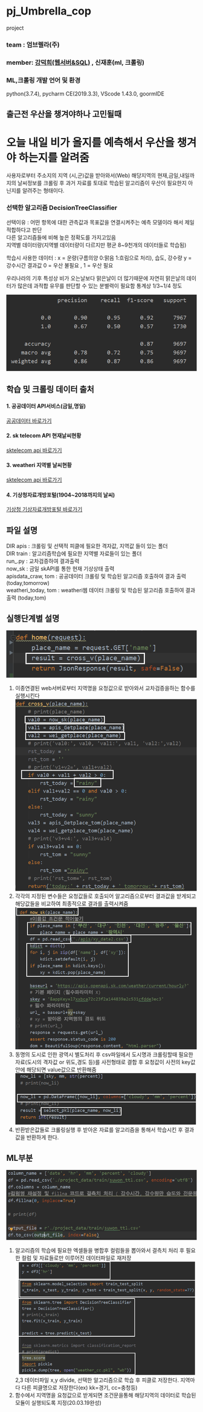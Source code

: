 # pj_Umbrella_cop
project <br/>

### team : 엄브렐라(주)
### member: <a href="https://github.com/getto-dotted">강덕희(웹서버&SQL)</a> , 신재훈(ml, 크롤링)           

### ML,크롤링 개발 언어 및 환경
python(3.7.4),
pycharm CE(2019.3.3),
VScode 1.43.0,
goormIDE

## 출근전 우산을 챙겨야하나 고민될때 

# 오늘 내일 비가 올지를 예측해서 우산을 챙겨야 하는지를 알려줌
사용자로부터 주소지의 지역 (시,군)값을 받아와서(Web) 해당지역의 현재,금일,내일까지의 날씨정보를 크롤링 후 
과거 자료를 토대로 학습된 알고리즘이 우산이 필요한지 아닌지를 알려주는 형태이다.


### 선택한 알고리즘 DecisionTreeClassifier
선택이유 : 어떤 항목에 대한 관측값과 목표값을 연결시켜주는 예측 모델이라 해서 제일 적합하다고 판단 </br>
          다른 알고리즘들에 비해 높은 정확도를 가지고있음  </br>
지역별 데이터량(지역별 데이터량이 다르지만 평균 8~9천개의 데이터들로 학습됨) </br>

학습시 사용한 데이터 :  x = 운량(구름의양 0:맑음 1:흐림으로 처리), 습도, 강수량  y = 강수시간
결과값
0 = 우산 불필요 , 1 = 우산 필요

우리나라의 기후 특성상 비가 오는날보다 맑은날이 더 많기때문에 자연히 맑은날의 데이터가 많은데
과적합 유무를 판단할 수 있는 분별력이 필요함
통계상 1/3~1/4 정도 

<img width="" height="" src='https://github.com/ttlevt/pj_Umbrella_cop/blob/master/readme/rst_kw.png'></img>


## 학습 및 크롤링 데이터 출처
#### 1. 공공데이터  API서비스(금일,명일)
<a href="https://data.kma.go.kr/data/rmt/rmtList.do?code=400&pgmNo=570">공공데이터 바로가기</a>  
#### 2. sk telecom API 현재날씨현황
<a href="https://developers.sktelecom.com/">sktelecom api 바로가기</a>  
#### 3. weatheri 지역별 날씨현황
<a href="https://www.weatheri.co.kr/index.php">sktelecom api 바로가기</a>  
#### 4. 기상청자료개방포털(1904~2018까지의 날씨)
<a href="https://data.kma.go.kr/data/grnd/selectAsosRltmList.do?pgmNo=36&tabNo=1">기상청 기상자료개방포털 바로가기</a>  



## 파일 설명
DIR apis : 크롤링 및 선택적 피클에 필요한 격자값, 지역값 들이 있는 폴더 </br>
DIR train : 알고리즘학습에 필요한 지역별 자료들이 있는 폴더 </br>
run_.py : 교차검증하여 결과출력 </br>
now_sk : 금일 skAPI를 통한 현재 기상상태 출력 </br>
apisdata_craw,  tom : 공공데이터 크롤링 및 학습된 알고리즘 호출하여 결과 출력(today,tomorrow) </br>
weatheri_today, tom : weatheri웹 데이터 크롤링 및 학습된 알고리즘 호출하여 결과 출력 (today,tom) </br>

## 실행단계별 설명
<img width="" height="" src='https://github.com/ttlevt/pj_Umbrella_cop/blob/master/readme/1.png'></img>
1. 이종연결된 web서버로부터 지역명을 요청값으로 받아와서 교차검증을하는 함수를 실행시킨다
<img width="" height="" src='https://github.com/ttlevt/pj_Umbrella_cop/blob/master/readme/2.png'></img>
2. 각각의 지정된 변수들은 요청값들로 호출되어 알고리즘으로부터 결과값을 받게되고 해당값들을 비교하여 최종적으로 결과를 출력시켜줌
<img width="" height="" src='https://github.com/ttlevt/pj_Umbrella_cop/blob/master/readme/3.png'></img>
3. 동명의 도시로 인한 광역시 별도처리 후 csv파일에서 도시명과 크롤링할때 필요한 자료(도시의 격자값 or 위도,경도 등)를 사전형태로 결합
  후 요청값이 사전의 key값 안에 해당되면 value값으로 반환해줌
<img width="" height="" src='https://github.com/ttlevt/pj_Umbrella_cop/blob/master/readme/4.png'></img>
4. 반환받은값들로 크롤링실행 후 받아온 자료를 알고리즘을 통해서 학습시킨 후 결과값을 반환하게 한다.


## ML부분
<img width="" height="" src='https://github.com/ttlevt/pj_Umbrella_cop/blob/master/readme/ml1.png'></img>
1. 알고리즘의 학습에 필요한 엑셀들을 병합후 컬럼들을 뽑아와서 결측치 처리 후 필요한 컬럼 및 자료들로만 이루어진 데이터파일로 재저장
<img width="" height="" src='https://github.com/ttlevt/pj_Umbrella_cop/blob/master/readme/ml2.png'></img>
2,3 데이터파일 x,y divide, 선택한 알고리즘으로 학습 후 피클로 저장한다.
          지역마다 다른 피클명으로 저장한다(ex) kk=경기, cc=충청등)
<img width="" height="" src=''></img>
4. 함수에서 지역명을 요청값으로 받게되면 조건문을통해 해당지역의 데이터로 학습된 모듈이 실행되도록 지정(20.03.19완성)


